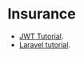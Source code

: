 # Insurance

- [JWT Tutorial](https://www.positronx.io/laravel-jwt-authentication-tutorial-user-login-signup-api/).
- [Laravel tutorial](https://blog.treblle.com/how-to-create-rest-api-using-laravel/).
